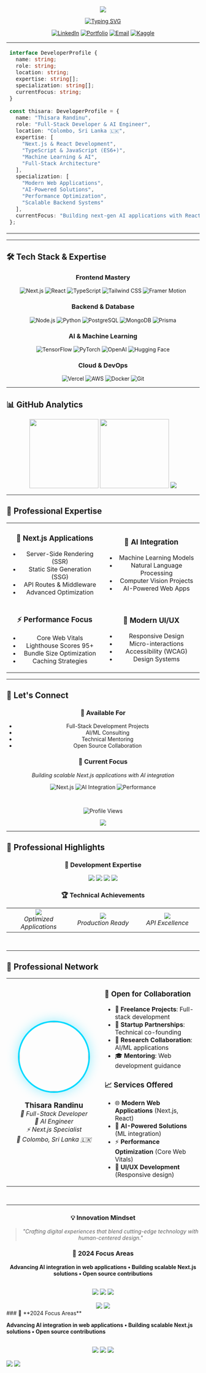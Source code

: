 <div align="center">

<img src="https://capsule-render.vercel.app/api?type=waving&color=gradient&customColorList=6,11,20&height=250&section=header&text=Thisara%20Randinu&fontSize=80&fontColor=ffffff&animation=fadeIn&fontAlignY=40&desc=Full-Stack%20Developer%20•%20AI%20Engineer%20•%20Next.js%20Specialist&descAlignY=60&descAlign=50&descSize=18" />

[![Typing SVG](https://readme-typing-svg.demolab.com?font=Fira+Code&size=28&duration=2500&pause=800&color=00D9FF&center=true&vCenter=true&width=700&height=100&lines=Full-Stack+Developer+%F0%9F%9A%80;Next.js+%26+React+Expert+%E2%9A%A1;AI+%26+Machine+Learning+Engineer+%F0%9F%A4%96;Building+Scalable+Web+Solutions+%F0%9F%8C%90)](https://git.io/typing-svg)

[![LinkedIn](https://img.shields.io/badge/LinkedIn-0A66C2?style=for-the-badge&logo=linkedin&logoColor=white)](https://linkedin.com/in/thisara-randinu)
[![Portfolio](https://img.shields.io/badge/Portfolio-000000?style=for-the-badge&logo=vercel&logoColor=white)](https://thisara-randinu.vercel.app)
[![Email](https://img.shields.io/badge/Email-EA4335?style=for-the-badge&logo=gmail&logoColor=white)](mailto:thisara.randinu@gmail.com)
[![Kaggle](https://img.shields.io/badge/Kaggle-20BEFF?style=for-the-badge&logo=kaggle&logoColor=white)](https://kaggle.com/thisararandinu)

</div>

<!-- Hero Section -->
<table align="center">
<tr>
<td width="60%">

```typescript
interface DeveloperProfile {
  name: string;
  role: string;
  location: string;
  expertise: string[];
  specialization: string[];
  currentFocus: string;
}

const thisara: DeveloperProfile = {
  name: "Thisara Randinu",
  role: "Full-Stack Developer & AI Engineer",
  location: "Colombo, Sri Lanka 🇱🇰",
  expertise: [
    "Next.js & React Development",
    "TypeScript & JavaScript (ES6+)",
    "Machine Learning & AI",
    "Full-Stack Architecture"
  ],
  specialization: [
    "Modern Web Applications",
    "AI-Powered Solutions", 
    "Performance Optimization",
    "Scalable Backend Systems"
  ],
  currentFocus: "Building next-gen AI applications with React"
};
```

</td>
<td width="40%">

<img src="https://github-readme-stats.vercel.app/api?username=Thisara-Randinu&show_icons=true&theme=react&hide_border=true&bg_color=0D1117&title_color=00D9FF&icon_color=00D9FF&text_color=ffffff&hide=issues&custom_title=⚡%20Development%20Stats" />

</td>
</tr>
</table>

---

## 🛠️ Tech Stack & Expertise

<div align="center">

### Frontend Mastery
![Next.js](https://img.shields.io/badge/Next.js-000000?style=for-the-badge&logo=next.js&logoColor=white)
![React](https://img.shields.io/badge/React-61DAFB?style=for-the-badge&logo=react&logoColor=black)
![TypeScript](https://img.shields.io/badge/TypeScript-3178C6?style=for-the-badge&logo=typescript&logoColor=white)
![Tailwind CSS](https://img.shields.io/badge/Tailwind_CSS-38B2AC?style=for-the-badge&logo=tailwind-css&logoColor=white)
![Framer Motion](https://img.shields.io/badge/Framer_Motion-0055FF?style=for-the-badge&logo=framer&logoColor=white)

### Backend & Database
![Node.js](https://img.shields.io/badge/Node.js-339933?style=for-the-badge&logo=node.js&logoColor=white)
![Python](https://img.shields.io/badge/Python-3776AB?style=for-the-badge&logo=python&logoColor=white)
![PostgreSQL](https://img.shields.io/badge/PostgreSQL-316192?style=for-the-badge&logo=postgresql&logoColor=white)
![MongoDB](https://img.shields.io/badge/MongoDB-4EA94B?style=for-the-badge&logo=mongodb&logoColor=white)
![Prisma](https://img.shields.io/badge/Prisma-2D3748?style=for-the-badge&logo=prisma&logoColor=white)

### AI & Machine Learning
![TensorFlow](https://img.shields.io/badge/TensorFlow-FF6F00?style=for-the-badge&logo=tensorflow&logoColor=white)
![PyTorch](https://img.shields.io/badge/PyTorch-EE4C2C?style=for-the-badge&logo=pytorch&logoColor=white)
![OpenAI](https://img.shields.io/badge/OpenAI-412991?style=for-the-badge&logo=openai&logoColor=white)
![Hugging Face](https://img.shields.io/badge/Hugging_Face-FFD21E?style=for-the-badge&logo=huggingface&logoColor=black)

### Cloud & DevOps
![Vercel](https://img.shields.io/badge/Vercel-000000?style=for-the-badge&logo=vercel&logoColor=white)
![AWS](https://img.shields.io/badge/AWS-232F3E?style=for-the-badge&logo=amazon-aws&logoColor=white)
![Docker](https://img.shields.io/badge/Docker-2496ED?style=for-the-badge&logo=docker&logoColor=white)
![Git](https://img.shields.io/badge/Git-F05032?style=for-the-badge&logo=git&logoColor=white)

</div>

---

## 📊 GitHub Analytics

<div align="center">

<img height="180em" src="https://github-readme-stats.vercel.app/api?username=Thisara-Randinu&show_icons=true&theme=react&hide_border=true&bg_color=0D1117&title_color=00D9FF&icon_color=00D9FF&text_color=ffffff&include_all_commits=true&count_private=true&custom_title=🚀%20Coding%20Metrics"/>
<img height="180em" src="https://github-readme-stats.vercel.app/api/top-langs/?username=Thisara-Randinu&layout=compact&theme=react&hide_border=true&bg_color=0D1117&title_color=00D9FF&text_color=ffffff&langs_count=8&custom_title=💻%20Tech%20Stack"/>

<img src="https://github-readme-streak-stats.herokuapp.com/?user=Thisara-Randinu&theme=react&hide_border=true&background=0D1117&stroke=00D9FF&ring=00D9FF&fire=00D9FF&currStreakNum=ffffff&sideNums=ffffff&currStreakLabel=00D9FF&sideLabels=00D9FF&dates=ffffff" />

</div>

---

## 🎯 Professional Expertise

<table align="center">
<tr>
<td width="50%" align="center">

### 🚀 **Next.js Applications**
- Server-Side Rendering (SSR)
- Static Site Generation (SSG)
- API Routes & Middleware
- Advanced Optimization

</td>
<td width="50%" align="center">

### 🤖 **AI Integration**
- Machine Learning Models
- Natural Language Processing
- Computer Vision Projects
- AI-Powered Web Apps

</td>
</tr>
<tr>
<td width="50%" align="center">

### ⚡ **Performance Focus**
- Core Web Vitals
- Lighthouse Scores 95+
- Bundle Size Optimization
- Caching Strategies

</td>
<td width="50%" align="center">

### 🎨 **Modern UI/UX**
- Responsive Design
- Micro-interactions
- Accessibility (WCAG)
- Design Systems

</td>
</tr>
</table>

---

## 🤝 Let's Connect

<div align="center">

### 💼 **Available For**
- Full-Stack Development Projects
- AI/ML Consulting
- Technical Mentoring
- Open Source Collaboration

### 🌟 **Current Focus**
*Building scalable Next.js applications with AI integration*

![Next.js](https://img.shields.io/badge/Next.js-Production%20Ready%20🚀-000000?style=for-the-badge&logo=next.js&logoColor=white)
![AI Integration](https://img.shields.io/badge/AI%20Integration-Advanced%20🤖-FF6F00?style=for-the-badge&logo=tensorflow&logoColor=white)
![Performance](https://img.shields.io/badge/Performance-Optimized%20⚡-4CAF50?style=for-the-badge&logo=lighthouse&logoColor=white)

<br>

![Profile Views](https://komarev.com/ghpvc/?username=Thisara-Randinu&color=00D9FF&style=for-the-badge&label=PROFILE+VIEWS)

<img src="https://capsule-render.vercel.app/api?type=waving&color=gradient&customColorList=6,11,20&height=150&section=footer" />

</div>

---

## 🌟 Professional Highlights

<div align="center">

### 💼 **Development Expertise**

<div align="center">
<img src="https://img.shields.io/badge/Next.js-Expert%20Level-000000?style=for-the-badge&logo=next.js&logoColor=white" />
<img src="https://img.shields.io/badge/React-Advanced-61DAFB?style=for-the-badge&logo=react&logoColor=black" />
<img src="https://img.shields.io/badge/TypeScript-Proficient-3178C6?style=for-the-badge&logo=typescript&logoColor=white" />
<img src="https://img.shields.io/badge/AI/ML-Specialized-FF6F00?style=for-the-badge&logo=tensorflow&logoColor=white" />
</div>

### 🏆 **Technical Achievements**

<table align="center">
<tr>
<td align="center" width="33%">
<img src="https://img.shields.io/badge/Web%20Performance-95%2B%20Lighthouse-4CAF50?style=for-the-badge" />
<br><em>Optimized Applications</em>
</td>
<td align="center" width="33%">
<img src="https://img.shields.io/badge/Projects-10%2B%20Deployed-2196F3?style=for-the-badge" />
<br><em>Production Ready</em>
</td>
<td align="center" width="33%">
<img src="https://img.shields.io/badge/Response%20Time-%3C100ms-FF9800?style=for-the-badge" />
<br><em>API Excellence</em>
</td>
</tr>
</table>

</div>

<br>

---

## 🤝 Professional Network

<div align="center">

<table>
<tr>
<td align="center" width="300">
<img src="https://github.com/Thisara-Randinu.png" width="180" style="border-radius: 50%; border: 4px solid #00D9FF; box-shadow: 0 0 30px rgba(0, 217, 255, 0.4);" />
<br><br>
<strong style="font-size: 1.2em;">Thisara Randinu</strong>
<br>
<em>🚀 Full-Stack Developer</em>
<br>
<em>🤖 AI Engineer</em>
<br>
<em>⚡ Next.js Specialist</em>
<br>
<em>📍 Colombo, Sri Lanka 🇱🇰</em>
</td>
<td width="400">

### 🤝 **Open for Collaboration**

- 💼 **Freelance Projects**: Full-stack development
- 🚀 **Startup Partnerships**: Technical co-founding
- 🔬 **Research Collaboration**: AI/ML applications
- 🎓 **Mentoring**: Web development guidance

### 📈 **Services Offered**

- 🌐 **Modern Web Applications** (Next.js, React)
- 🤖 **AI-Powered Solutions** (ML integration)
- ⚡ **Performance Optimization** (Core Web Vitals)
- 🎨 **UI/UX Development** (Responsive design)

</td>
</tr>
</table>

</div>

<br>

---

<div align="center">

### 💡 **Innovation Mindset**

> *"Crafting digital experiences that blend cutting-edge technology with human-centered design."*

### 🚀 **2024 Focus Areas**

**Advancing AI integration in web applications • Building scalable Next.js solutions • Open source contributions** 

<br>

<div align="center">
<img src="https://img.shields.io/badge/Next.js-Production%20Ready%20🚀-000000?style=for-the-badge&logo=next.js&logoColor=white" />
<img src="https://img.shields.io/badge/AI%20Integration-Advanced%20🤖-FF6F00?style=for-the-badge&logo=tensorflow&logoColor=white" />
<img src="https://img.shields.io/badge/Performance-Optimized%20⚡-4CAF50?style=for-the-badge&logo=lighthouse&logoColor=white" />
</div>

<br>

<img src="https://komarev.com/ghpvc/?username=Thisara-Randinu&color=00D9FF&style=for-the-badge&label=PROFILE+VIEWS" />

<img src="https://capsule-render.vercel.app/api?type=waving&color=gradient&customColorList=6,11,20&height=150&section=footer" />

</div>
### 🚀 **2024 Focus Areas**

**Advancing AI integration in web applications • Building scalable Next.js solutions • Open source contributions** 

<br>

<div align="center">
<img src="https://img.shields.io/badge/Next.js-Production%20Ready%20🚀-000000?style=for-the-badge&logo=next.js&logoColor=white" />
<img src="https://img.shields.io/badge/AI%20Integration-Advanced%20🤖-FF6F00?style=for-the-badge&logo=tensorflow&logoColor=white" />
<img src="https://img.shields.io/badge/Performance-Optimized%20⚡-4CAF50?style=for-the-badge&logo=lighthouse&logoColor=white" />
</div>

<br>

<img src="https://komarev.com/ghpvc/?username=Thisara-Randinu&color=00D9FF&style=for-the-badge&label=PROFILE+VIEWS" />

<img src="https://capsule-render.vercel.app/api?type=waving&color=gradient&customColorList=6,11,20&height=150&section=footer" />

</div>
